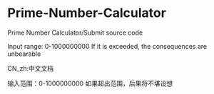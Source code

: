 # Prime-Number-Calculator
Prime Number Calculator/Submit source code

Input range: 0-1000000000
If it is exceeded, the consequences are unbearable

CN_zh:中文文档

输入范围：0-1000000000
如果超出范围，后果将不堪设想

